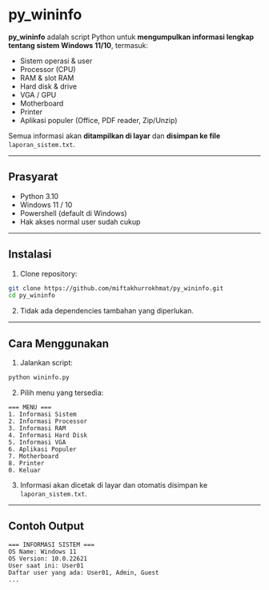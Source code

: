 # py_wininfo
**py_wininfo** adalah script Python untuk **mengumpulkan informasi lengkap tentang sistem Windows 11/10**, termasuk:

- Sistem operasi & user
- Processor (CPU)
- RAM & slot RAM
- Hard disk & drive
- VGA / GPU
- Motherboard
- Printer
- Aplikasi populer (Office, PDF reader, Zip/Unzip)

Semua informasi akan **ditampilkan di layar** dan **disimpan ke file** `laporan_sistem.txt`.

---
## Prasyarat

- Python 3.10
- Windows 11 / 10
- Powershell (default di Windows)
- Hak akses normal user sudah cukup

---
## Instalasi
1. Clone repository:

```bash
git clone https://github.com/miftakhurrokhmat/py_wininfo.git
cd py_wininfo
```
2. Tidak ada dependencies tambahan yang diperlukan.

---
## Cara Menggunakan

1. Jalankan script:

```bash
python wininfo.py
```

2. Pilih menu yang tersedia:

```
=== MENU ===
1. Informasi Sistem
2. Informasi Processor
3. Informasi RAM
4. Informasi Hard Disk
5. Informasi VGA
6. Aplikasi Populer
7. Motherboard
8. Printer
0. Keluar
```

3. Informasi akan dicetak di layar dan otomatis disimpan ke `laporan_sistem.txt`.

---
## Contoh Output

```
=== INFORMASI SISTEM ===
OS Name: Windows 11
OS Version: 10.0.22621
User saat ini: User01
Daftar user yang ada: User01, Admin, Guest
...
```
